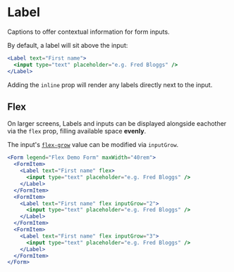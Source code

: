 # Label

Captions to offer contextual information for form inputs.

By default, a label will sit above the input:

```jsx
<Label text="First name">
  <input type="text" placeholder="e.g. Fred Bloggs" />
</Label>
```

Adding the `inline` prop will render any labels directly next to the input.

## Flex

On larger screens, Labels and inputs can be displayed alongside eachother via the `flex` prop, filling available space **evenly**.

The input's [`flex-grow`](https://developer.mozilla.org/en-US/docs/Web/CSS/flex-grow) value can be modified via `inputGrow`.

```jsx react-live
<Form legend="Flex Demo Form" maxWidth="40rem">
  <FormItem>
    <Label text="First name" flex>
      <input type="text" placeholder="e.g. Fred Bloggs" />
    </Label>
  </FormItem>
  <FormItem>
    <Label text="First name" flex inputGrow="2">
      <input type="text" placeholder="e.g. Fred Bloggs" />
    </Label>
  </FormItem>
  <FormItem>
    <Label text="First name" flex inputGrow="3">
      <input type="text" placeholder="e.g. Fred Bloggs" />
    </Label>
  </FormItem>
</Form>
```
